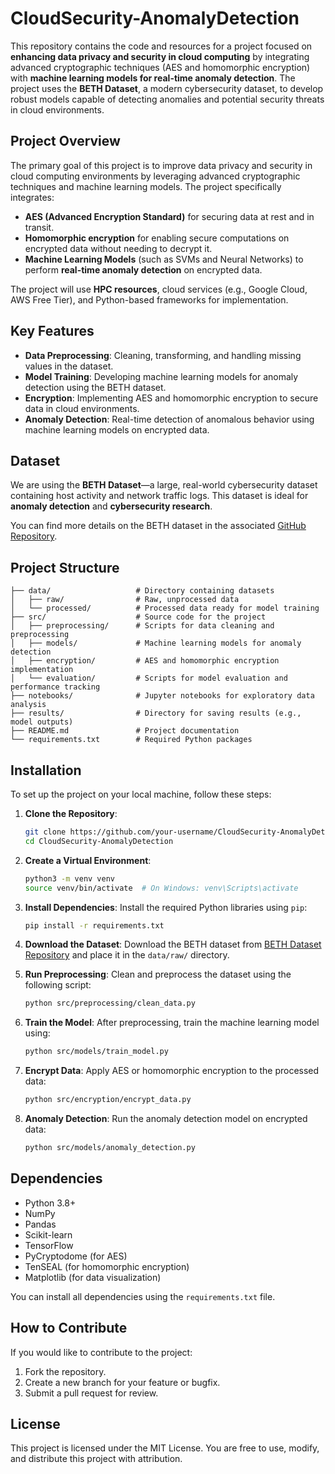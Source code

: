 # CloudSecurity-AnomalyDetection

This repository contains the code and resources for a project focused on **enhancing data privacy and security in cloud computing** by integrating advanced cryptographic techniques (AES and homomorphic encryption) with **machine learning models for real-time anomaly detection**. The project uses the **BETH Dataset**, a modern cybersecurity dataset, to develop robust models capable of detecting anomalies and potential security threats in cloud environments.

## Project Overview

The primary goal of this project is to improve data privacy and security in cloud computing environments by leveraging advanced cryptographic techniques and machine learning models. The project specifically integrates:

- **AES (Advanced Encryption Standard)** for securing data at rest and in transit.
- **Homomorphic encryption** for enabling secure computations on encrypted data without needing to decrypt it.
- **Machine Learning Models** (such as SVMs and Neural Networks) to perform **real-time anomaly detection** on encrypted data.

The project will use **HPC resources**, cloud services (e.g., Google Cloud, AWS Free Tier), and Python-based frameworks for implementation.

## Key Features

- **Data Preprocessing**: Cleaning, transforming, and handling missing values in the dataset.
- **Model Training**: Developing machine learning models for anomaly detection using the BETH dataset.
- **Encryption**: Implementing AES and homomorphic encryption to secure data in cloud environments.
- **Anomaly Detection**: Real-time detection of anomalous behavior using machine learning models on encrypted data.
  
## Dataset

We are using the **BETH Dataset**—a large, real-world cybersecurity dataset containing host activity and network traffic logs. This dataset is ideal for **anomaly detection** and **cybersecurity research**.

You can find more details on the BETH dataset in the associated [GitHub Repository](https://github.com/jinxmirror13/BETH_Dataset_Analysis).

## Project Structure

```
├── data/                   # Directory containing datasets
│   ├── raw/                # Raw, unprocessed data
│   └── processed/          # Processed data ready for model training
├── src/                    # Source code for the project
│   ├── preprocessing/      # Scripts for data cleaning and preprocessing
│   ├── models/             # Machine learning models for anomaly detection
│   ├── encryption/         # AES and homomorphic encryption implementation
│   └── evaluation/         # Scripts for model evaluation and performance tracking
├── notebooks/              # Jupyter notebooks for exploratory data analysis
├── results/                # Directory for saving results (e.g., model outputs)
├── README.md               # Project documentation
└── requirements.txt        # Required Python packages
```

## Installation

To set up the project on your local machine, follow these steps:

1. **Clone the Repository**:
   ```bash
   git clone https://github.com/your-username/CloudSecurity-AnomalyDetection.git
   cd CloudSecurity-AnomalyDetection
   ```

2. **Create a Virtual Environment**:
   ```bash
   python3 -m venv venv
   source venv/bin/activate  # On Windows: venv\Scripts\activate
   ```

3. **Install Dependencies**:
   Install the required Python libraries using `pip`:
   ```bash
   pip install -r requirements.txt
   ```

4. **Download the Dataset**:
   Download the BETH dataset from [BETH Dataset Repository](https://github.com/jinxmirror13/BETH_Dataset_Analysis) and place it in the `data/raw/` directory.

5. **Run Preprocessing**:
   Clean and preprocess the dataset using the following script:
   ```bash
   python src/preprocessing/clean_data.py
   ```

6. **Train the Model**:
   After preprocessing, train the machine learning model using:
   ```bash
   python src/models/train_model.py
   ```

7. **Encrypt Data**:
   Apply AES or homomorphic encryption to the processed data:
   ```bash
   python src/encryption/encrypt_data.py
   ```

8. **Anomaly Detection**:
   Run the anomaly detection model on encrypted data:
   ```bash
   python src/models/anomaly_detection.py
   ```

## Dependencies

- Python 3.8+
- NumPy
- Pandas
- Scikit-learn
- TensorFlow
- PyCryptodome (for AES)
- TenSEAL (for homomorphic encryption)
- Matplotlib (for data visualization)

You can install all dependencies using the `requirements.txt` file.

## How to Contribute

If you would like to contribute to the project:

1. Fork the repository.
2. Create a new branch for your feature or bugfix.
3. Submit a pull request for review.

## License

This project is licensed under the MIT License. You are free to use, modify, and distribute this project with attribution.
